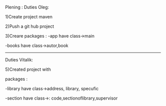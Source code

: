 Plening :
Duties Oleg:

1)Create project maven

2)Push a git hub project

3)Creare packages :
-app have class->main
 
-books have class->autor,book
 <hr>
 Duties Vitalik:
 
5)Created project with 

packages :

-library have class->address, library, specufic

-section have class->: code,sectionoflibrary,supervisor

